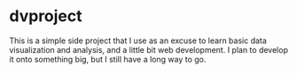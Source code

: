 # dvproject
This is a simple side project that I use as an excuse to learn basic data visualization and analysis, and a little bit web development.
I plan to develop it onto something big, but I still have a long way to go.
